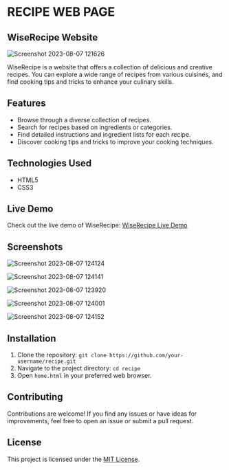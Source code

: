 # RECIPE WEB PAGE
## WiseRecipe Website

![Screenshot 2023-08-07 121626](https://github.com/bilgekosee/html_css_recipe/assets/76417507/2bc1f24c-bb98-4f3c-9b80-7d452c4e02b1)

WiseRecipe is a website that offers a collection of delicious and creative recipes. You can explore a wide range of recipes from various cuisines, and find cooking tips and tricks to enhance your culinary skills.

## Features

- Browse through a diverse collection of recipes.
- Search for recipes based on ingredients or categories.
- Find detailed instructions and ingredient lists for each recipe.
- Discover cooking tips and tricks to improve your cooking techniques.

## Technologies Used

- HTML5
- CSS3

## Live Demo

Check out the live demo of WiseRecipe: [WiseRecipe Live Demo](https://wiserecipe.netlify.app/)

## Screenshots

![Screenshot 2023-08-07 124124](https://github.com/bilgekosee/html_css_recipe/assets/76417507/0589fcf0-d5ac-4083-aa22-f6e03e7348b5)


![Screenshot 2023-08-07 124141](https://github.com/bilgekosee/html_css_recipe/assets/76417507/914d184d-e116-48ae-8bfb-9bd37593bb4b)


![Screenshot 2023-08-07 123920](https://github.com/bilgekosee/html_css_recipe/assets/76417507/52bf96ff-2255-47d1-933b-92fe1c42d842)


![Screenshot 2023-08-07 124001](https://github.com/bilgekosee/html_css_recipe/assets/76417507/1c42990e-6b08-4260-aaf5-c3067269a9d3)

![Screenshot 2023-08-07 124152](https://github.com/bilgekosee/html_css_recipe/assets/76417507/cc65278a-c8eb-4d88-8dc0-454878562781)


## Installation

1. Clone the repository: `git clone https://github.com/your-username/recipe.git`
2. Navigate to the project directory: `cd recipe`
3. Open `home.html` in your preferred web browser.

## Contributing

Contributions are welcome! If you find any issues or have ideas for improvements, feel free to open an issue or submit a pull request.

## License

This project is licensed under the [MIT License](LICENSE).


